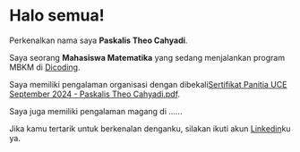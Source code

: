 # Halo semua! 

Perkenalkan nama saya **Paskalis Theo Cahyadi**.<br>

Saya seorang **Mahasiswa Matematika** yang sedang menjalankan program MBKM di [Dicoding](https://www.dicoding.com/).<br>

Saya memiliki pengalaman organisasi dengan dibekali[Sertifikat Panitia UCE September 2024 - Paskalis Theo Cahyadi.pdf](https://github.com/user-attachments/files/21968798/Sertifikat.Panitia.UCE.September.2024.-.Paskalis.Theo.Cahyadi.pdf).<br>

Saya juga memiliki pengalaman magang di ......<br>

Jika kamu tertarik untuk berkenalan denganku, silakan ikuti akun [Linkedin](https://www.linkedin.com/in/paskalis-theo-cahyadi-5a31b0314/)ku ya.
